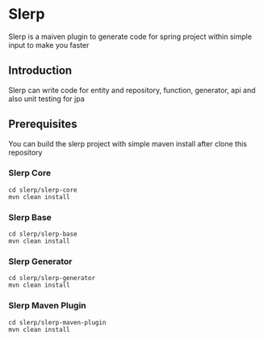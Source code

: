# Slerp 

Slerp is a maiven plugin to generate code for spring project within simple input to make you faster

## Introduction

Slerp can write code for entity and repository, function, generator, api and also unit testing for jpa

## Prerequisites

You can build the slerp project with simple maven install after clone this repository
### Slerp Core
```
cd slerp/slerp-core
mvn clean install
```
### Slerp Base
```
cd slerp/slerp-base
mvn clean install
```
### Slerp Generator
```
cd slerp/slerp-generator
mvn clean install
```
### Slerp Maven Plugin
```
cd slerp/slerp-maven-plugin
mvn clean install
```

